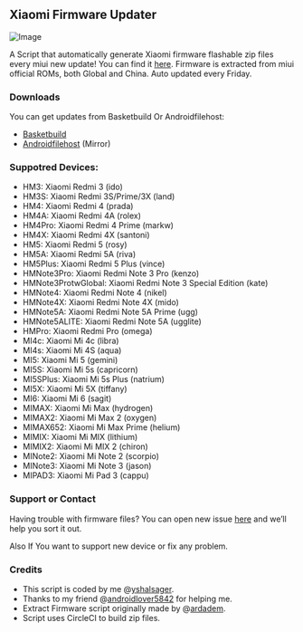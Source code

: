 ## Xiaomi Firmware Updater
![Image](https://github.com/xiaomi-firmware-updater/downloads/raw/master/xiaomi.png)

A Script that automatically generate Xiaomi firmware flashable zip files every miui new update!
You can find it [here](https://github.com/xiaomi-firmware-updater/mi-firmware-updater).
Firmware is extracted from miui official ROMs, both Global and China. Auto updated every Friday.

### **Downloads**

You can get updates from Basketbuild Or Androidfilehost:
- [Basketbuild](https://basketbuild.com/devs/yshalsager/mifirmware)
- [Androidfilehost](https://www.androidfilehost.com/?w=files&flid=241903) (Mirror)


### Suppotred Devices:

- HM3: Xiaomi Redmi 3 (ido)
- HM3S: Xiaomi Redmi 3S/Prime/3X (land)
- HM4: Xiaomi Redmi 4 (prada)
- HM4A: Xiaomi Redmi 4A (rolex)
- HM4Pro: Xiaomi Redmi 4 Prime (markw)
- HM4X: Xiaomi Redmi 4X (santoni)
- HM5: Xiaomi Redmi 5 (rosy)
- HM5A: Xiaomi Redmi 5A (riva)
- HM5Plus: Xiaomi Redmi 5 Plus (vince)
- HMNote3Pro: Xiaomi Redmi Note 3 Pro (kenzo)
- HMNote3ProtwGlobal: Xiaomi Redmi Note 3 Special Edition (kate)
- HMNote4: Xiaomi Redmi Note 4 (nikel)
- HMNote4X: Xiaomi Redmi Note 4X (mido)
- HMNote5A: Xiaomi Redmi Note 5A Prime (ugg)
- HMNote5ALITE: Xiaomi Redmi Note 5A (ugglite)
- HMPro: Xiaomi Redmi Pro (omega)
- MI4c: Xiaomi Mi 4c (libra)
- MI4s: Xiaomi Mi 4S (aqua)
- MI5: Xiaomi Mi 5 (gemini)
- MI5S: Xiaomi Mi 5s (capricorn)
- MI5SPlus: Xiaomi Mi 5s Plus (natrium)
- MI5X: Xiaomi Mi 5X (tiffany)
- MI6: Xiaomi Mi 6 (sagit)
- MIMAX: Xiaomi Mi Max (hydrogen)
- MIMAX2: Xiaomi Mi Max 2 (oxygen)
- MIMAX652: Xiaomi Mi Max Prime (helium)
- MIMIX: Xiaomi Mi MIX (lithium)
- MIMIX2: Xiaomi Mi MIX 2 (chiron)
- MINote2: Xiaomi Mi Note 2 (scorpio)
- MINote3: Xiaomi Mi Note 3 (jason)
- MIPAD3: Xiaomi Mi Pad 3 (cappu)


### Support or Contact

Having trouble with firmware files? You can open new issue [here](https://github.com/xiaomi-firmware-updater/mi-firmware-updater/issues)  and we’ll help you sort it out.

Also If You want to support new device or fix any problem.

### Credits

- This script is coded by me @[yshalsager](https://github.com/yshalsager).
- Thanks to my friend @[androidlover5842](https://github.com/androidlover5842) for helping me.
- Extract Firmware script originally made by @[ardadem](https://github.com/ardadem).
- Script uses CircleCI to build zip files.
